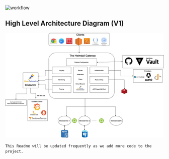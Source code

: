 ![workflow](https://github.com/theheimdall/heimdall-core/actions/workflows/config.yml/badge.svg)
## High Level Architecture Diagram (V1)
![](images/heimdall-v1.jpg)

`This Readme will be updated frequently as we add more code to the project.`
